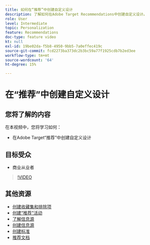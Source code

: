 ```yaml
---
title: 如何在“推荐”中创建自定义设计
description: 了解如何在Adobe Target Recommendations中创建自定义设计。
role: User
level: Intermediate
topic: Personalization
feature: Recommendations
doc-type: feature video
kt: null
exl-id: 19be02da-f5b8-4950-9bb5-7a0effec419c
source-git-commit: fcd2273ba373dc2b3bc59a77f1925cdb7b2ed3ee
workflow-type: tm+mt
source-wordcount: '64'
ht-degree: 15%

---
```


# 在“推荐”中创建自定义设计

## 您将了解的内容

在本视频中，您将学习如何：

* 在Adobe Target“推荐”中创建自定义设计

## 目标受众

* 商业从业者

>[!VIDEO](https://video.tv.adobe.com/v/35357?quality=12&captions=chi_hans)

## 其他资源

* [创建收藏集和排除项](create-collections-and-exclusions.md)
* [创建“推荐”活动](create-a-recommendations-activity.md)
* [了解信息源](understanding-feeds.md)
* [创建信息源](create-a-feed.md)
* [创建标准](create-criteria.md)
* [推荐文档](https://experienceleague.adobe.com/docs/target/using/recommendations/recommendations.html?lang=zh-Hans)
